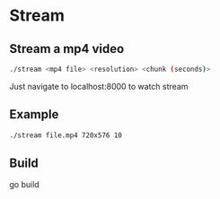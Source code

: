 # Stream

## Stream a mp4 video

```bash 
./stream <mp4 file> <resolution> <chunk (seconds)>
```

Just navigate to localhost:8000 to watch stream

## Example

```bash 
./stream file.mp4 720x576 10
```


## Build 

go build